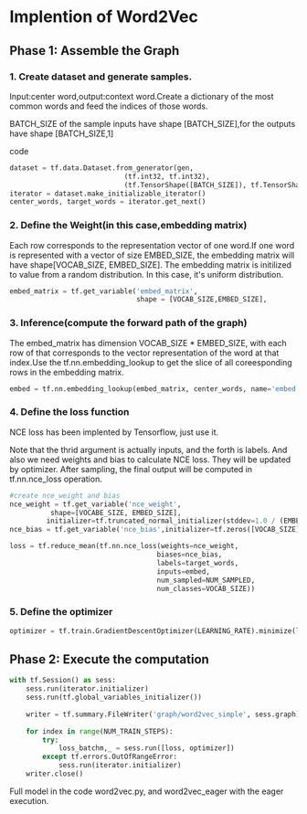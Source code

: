 # Implention of Word2Vec

## Phase 1: Assemble the Graph

### 1. Create dataset and generate samples.

Input:center word,output:context word.Create a dictionary of the most common words and feed the indices of those words.

BATCH_SIZE of the sample inputs have shape [BATCH_SIZE],for the outputs have shape [BATCH_SIZE,1]

code

```python
dataset = tf.data.Dataset.from_generator(gen, 
                            (tf.int32, tf.int32), 
                            (tf.TensorShape([BATCH_SIZE]), tf.TensorShape([BATCH_SIZE, 1])))
iterator = dataset.make_initializable_iterator()
center_words, target_words = iterator.get_next()
```

### 2. Define the Weight(in this case,embedding matrix)

Each row corresponds to the representation vector of one word.If one word is represented with a vector of size EMBED_SIZE, the embedding matrix will have shape[VOCAB_SIZE, EMBED_SIZE]. The embedding matrix is initilized to value from a random distribution. In this case, it's uniform distribution.

```python
embed_matrix = tf.get_variable('embed_matrix', 
                               shape = [VOCAB_SIZE,EMBED_SIZE],                             initializer=tf.random_uniform_initializer())
```

### 3. Inference(compute the forward path of the graph)

The embed_matrix has dimension VOCAB_SIZE * EMBED_SIZE, with each row of  that corresponds to the vector representation of the word at that index.Use the tf.nn.embedding_lookup to get the slice of all coreesponding rows in the embedding matrix.

```python
embed = tf.nn.embedding_lookup(embed_matrix, center_words, name='embed')
```

### 4. Define the loss function

NCE loss has been implented by Tensorflow, just use it.

Note that the thrid argument is actually inputs, and the forth is labels. And also we need weights and bias to calculate NCE loss. They will be updated by optimizer. After sampling, the final output will be computed in tf.nn.nce_loss operation.

```python
#create nce_weight and bias
nce_weight = tf.get_variable('nce_weight',
          shape=[VOCABE_SIZE, EMBED_SIZE],
         initializer=tf.truncated_normal_initializer(stddev=1.0 / (EMBED_SIZE ** 0.5)))
nce_bias = tf.get_variable('nce_bias',initializer=tf.zeros([VOCAB_SIZE]))
```

```python
loss = tf.reduce_mean(tf.nn.nce_loss(weights=nce_weight,
                                    biases=nce_bias,
                                    labels=target_words,
                                    inputs=embed,
                                    num_sampled=NUM_SAMPLED,
                                    num_classes=VOCAB_SIZE))
```

### 5. Define the optimizer

```Python
optimizer = tf.train.GradientDescentOptimizer(LEARNING_RATE).minimize(loss)
```

## Phase 2: Execute the computation 

```python
with tf.Session() as sess:
    sess.run(iterator.initializer)
    sess.run(tf.global_variables_initializer())
    
    writer = tf.summary.FileWriter('graph/word2vec_simple', sess.graph)
    
    for index in range(NUM_TRAIN_STEPS):
        try:
            loss_batchm,_ = sess.run([loss, optimizer])
        except tf.errors.OutOfRangeError:
            sess.run(iterator.initializer)
    writer.close()
```

Full model in the code word2vec.py, and word2vec_eager with the eager execution.





